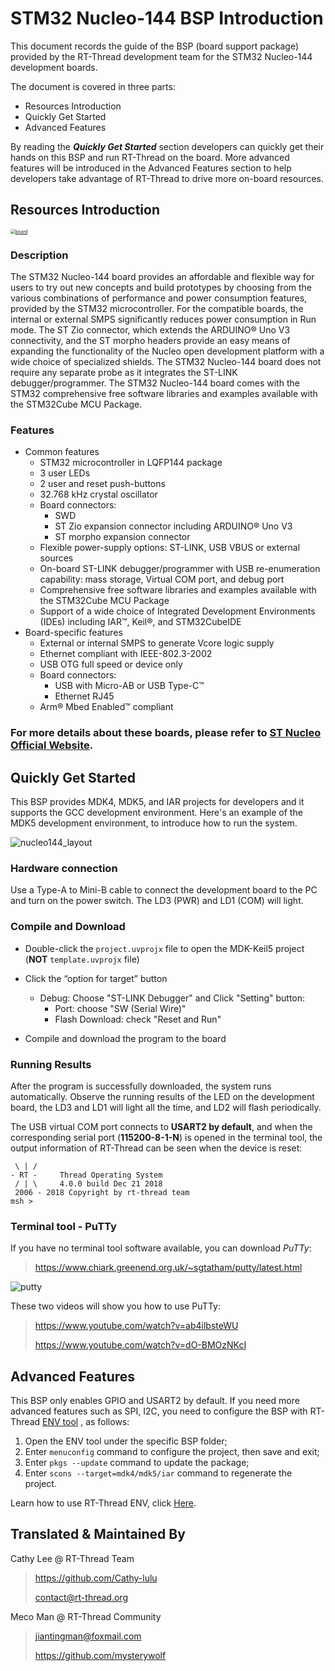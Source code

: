 # STM32 Nucleo-144 BSP Introduction

This document records the guide of the BSP (board support package) provided by the RT-Thread development team for the STM32 Nucleo-144 development boards.

The document is covered in three parts:

-  Resources Introduction
- Quickly Get Started
- Advanced Features

By reading the ***Quickly Get Started*** section developers can quickly get their hands on this BSP and run RT-Thread on the board. More advanced features will be introduced in the Advanced Features section to help developers take advantage of RT-Thread to drive more on-board resources.



## Resources Introduction

[<img src="figures/stm32-nucleo-144.png" alt="board" style="zoom:50%;" />](figures/stm32-nucleo-144.jpg) 

### Description 

The STM32 Nucleo-144 board provides an affordable and flexible way for users to try out new concepts and build prototypes by choosing from the various combinations of performance and power consumption features, provided by the STM32 microcontroller. For the compatible boards, the internal or external SMPS significantly reduces power consumption in Run mode. The ST Zio connector, which extends the ARDUINO® Uno V3 connectivity, and the ST morpho headers provide an easy means of expanding the functionality of the Nucleo open development platform with a wide choice of specialized shields. The STM32 Nucleo-144 board does not require any separate probe as it integrates the ST-LINK debugger/programmer. The STM32 Nucleo-144 board comes with the STM32 comprehensive free software libraries and examples available with the STM32Cube MCU Package.

### Features

- Common features
  - STM32 microcontroller in LQFP144 package 
  - 3 user LEDs
  - 2 user and reset push-buttons
  - 32.768 kHz crystal oscillator
  - Board connectors: 
    -  SWD 
    - ST Zio expansion connector including ARDUINO® Uno V3
    - ST morpho expansion connector
  - Flexible power-supply options: ST-LINK, USB VBUS or external sources
  - On-board ST-LINK debugger/programmer with USB re-enumeration capability: mass storage, Virtual COM port, and debug port
  - Comprehensive free software libraries and examples available with the STM32Cube MCU Package
  - Support of a wide choice of Integrated Development Environments (IDEs) including IAR™, Keil®, and STM32CubeIDE
- Board-specific features
  - External or internal SMPS to generate Vcore logic supply
  - Ethernet compliant with IEEE-802.3-2002
  - USB OTG full speed or device only
  - Board connectors: 
    - USB with Micro-AB or USB Type-C™ 
    - Ethernet RJ45
  - Arm® Mbed Enabled™ compliant

### **For more details about these boards, please refer to [ST Nucleo Official Website](https://www.st.com/en/evaluation-tools/stm32-nucleo-boards.html?querycriteria=productId=LN1847).**



## Quickly Get Started

This BSP provides MDK4, MDK5, and IAR projects for developers and it supports the GCC development environment. Here's an example of the MDK5 development environment, to introduce how to run the system.

![nucleo144_layout](figures/nucleo144_layout.jpg)

### Hardware connection

Use a Type-A to Mini-B cable to connect the development board to the PC and turn on the power switch. The LD3 (PWR) and LD1 (COM) will light.

### Compile and Download

- Double-click the `project.uvprojx` file to open the MDK-Keil5 project  (**NOT** `template.uvprojx` file)
- Click the “option for target” button
  - Debug: Choose "ST-LINK Debugger" and Click "Setting" button:
    - Port: choose "SW (Serial Wire)"
    - Flash Download: check "Reset and Run"

- Compile and download the program to the board

### Running Results

After the program is successfully downloaded, the system runs automatically. Observe the running results of the LED on the development board, the LD3 and LD1 will light all the time, and LD2 will flash periodically.

The USB virtual COM port connects to **USART2 by default**, and when the corresponding serial port (**115200-8-1-N**) is opened in the terminal tool, the output information of RT-Thread can be seen when the device is reset:

```shell
 \ | /
- RT -     Thread Operating System
 / | \     4.0.0 build Dec 21 2018
 2006 - 2018 Copyright by rt-thread team
msh >
```

### Terminal tool - PuTTy 

If you have no terminal tool software available, you can download *PuTTy*:

>  https://www.chiark.greenend.org.uk/~sgtatham/putty/latest.html

![putty](figures/putty.png)



These two videos will show you how to use PuTTy:

> https://www.youtube.com/watch?v=ab4ilbsteWU
>
> https://www.youtube.com/watch?v=dO-BMOzNKcI



## Advanced Features

This BSP only enables GPIO and USART2 by default. If you need more advanced features such as SPI, I2C, you need to configure the BSP with RT-Thread [ENV tool](https://www.rt-thread.io/download.html?download=Env) , as follows:

1. Open the ENV tool under the specific BSP folder;
2. Enter `menuconfig` command to configure the project, then save and exit;
3. Enter `pkgs --update` command to update the package;
4. Enter `scons --target=mdk4/mdk5/iar` command to regenerate the project.

Learn how to use RT-Thread ENV, click [Here](https://github.com/RT-Thread/rtthread-manual-doc/blob/master/env/env.md).



## Translated & Maintained By

Cathy Lee @ RT-Thread Team

> https://github.com/Cathy-lulu
>
> contact@rt-thread.org

Meco Man @ RT-Thread Community

> jiantingman@foxmail.com 
>
> https://github.com/mysterywolf